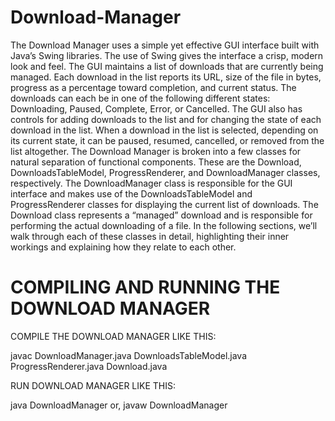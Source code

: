 # Download-Manager

The Download Manager uses a simple yet effective GUI interface built with Java’s Swing
libraries. The use of Swing gives
the interface a crisp, modern look and feel.
The GUI maintains a list of downloads that are currently being managed. Each download
in the list reports its URL, size of the file in bytes, progress as a percentage toward completion,
and current status. The downloads can each be in one of the following different states:
Downloading, Paused, Complete, Error, or Cancelled. The GUI also has controls for adding
downloads to the list and for changing the state of each download in the list. When a download
in the list is selected, depending on its current state, it can be paused, resumed, cancelled,
or removed from the list altogether.
The Download Manager is broken into a few classes for natural separation of functional
components. These are the Download, DownloadsTableModel, ProgressRenderer, and
DownloadManager classes, respectively. The DownloadManager class is responsible for the
GUI interface and makes use of the DownloadsTableModel and ProgressRenderer classes
for displaying the current list of downloads. The Download class represents a “managed”
download and is responsible for performing the actual downloading of a file. In the following
sections, we’ll walk through each of these classes in detail, highlighting their inner workings
and explaining how they relate to each other.

# COMPILING AND RUNNING THE DOWNLOAD MANAGER

COMPILE THE DOWNLOAD MANAGER LIKE THIS:

javac DownloadManager.java DownloadsTableModel.java ProgressRenderer.java Download.java

RUN DOWNLOAD MANAGER LIKE THIS:

java DownloadManager
      or,
javaw DownloadManager
